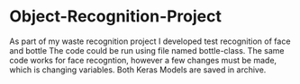 # Object-Recognition-Project
As part of my waste recognition project I developed test recognition of face and bottle
The code could be run using file named bottle-class. The same code works for face recogntion, however a few changes must be made, which is changing variables.
Both Keras Models are saved in archive. 
